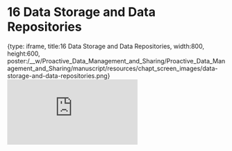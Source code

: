 # 16 Data Storage and Data Repositories
 
{type: iframe, title:16 Data Storage and Data Repositories, width:800, height:600, poster:/__w/Proactive_Data_Management_and_Sharing/Proactive_Data_Management_and_Sharing/manuscript/resources/chapt_screen_images/data-storage-and-data-repositories.png}
![](http://hutchdatascience.org/Proactive_Data_Management_and_Sharing/data-storage-and-data-repositories.html)
 

 
